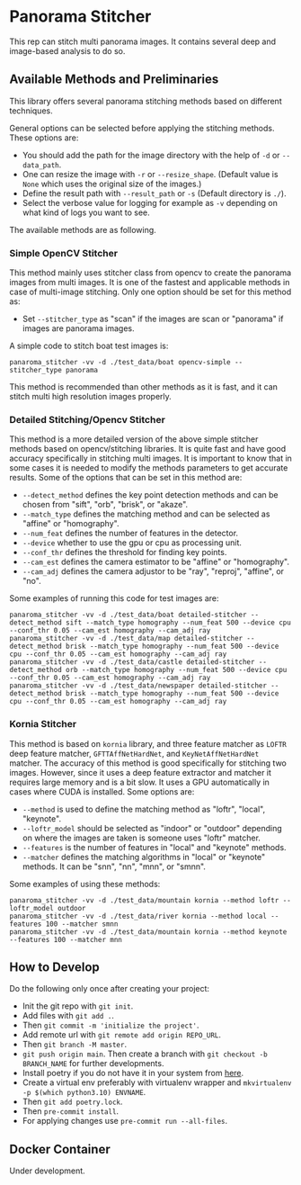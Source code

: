 # Panorama Stitcher
This rep can stitch multi panorama images. It contains several deep and image-based analysis to do so.



## Available Methods and Preliminaries
This library offers several panorama stitching methods based on different techniques.

General options can be selected before applying the stitching methods. These options are:
- You should add the path for the image directory with the help of `-d` or `--data_path`.
- One can resize the image with `-r` or `--resize_shape`. (Default value is `None` which uses the original size of the images.)
- Define the result path with `--result_path` or `-s` (Default directory is `./`).
- Select the verbose value for logging for example as `-v` depending on what kind of logs you want to see.

The available methods are as following.
### Simple OpenCV Stitcher
This method mainly uses stitcher class from opencv to create the panorama images from multi images. It is one of the fastest and applicable methods in case of multi-image stitching.
Only one option should be set for this method as:
- Set `--stitcher_type` as "scan" if the images are scan or "panorama" if images are panorama images.

A simple code to stitch boat test images is:
```shell
panaroma_stitcher -vv -d ./test_data/boat opencv-simple --stitcher_type panorama
```
This method is recommended than other methods as it is fast, and it can stitch multi high resolution images properly.

### Detailed Stitching/Opencv Stitcher
This method is a more detailed version of the above simple stitcher methods based on opencv/stitching libraries. It is quite fast and have good accuracy
specifically in stitching multi images. It is important to know that in some cases it is needed to modify the methods parameters to get accurate results.
Some of the options that can be set in this method are:
- `--detect_method` defines the key point detection methods and can be chosen from "sift", "orb", "brisk", or "akaze".
- `--match_type` defines the matching method and can be selected as "affine" or "homography".
- `--num_feat` defines the number of features in the detector.
- `--device` whether to use the gpu or cpu as processing unit.
- `--conf_thr` defines the threshold for finding key points.
- `--cam_est` defines the camera estimator to be "affine" or "homography".
- `--cam_adj` defines the camera adjustor to be "ray", "reproj", "affine", or "no".

Some examples of running this code for test images are:
```shell
panaroma_stitcher -vv -d ./test_data/boat detailed-stitcher --detect_method sift --match_type homography --num_feat 500 --device cpu --conf_thr 0.05 --cam_est homography --cam_adj ray
panaroma_stitcher -vv -d ./test_data/map detailed-stitcher --detect_method brisk --match_type homography --num_feat 500 --device cpu --conf_thr 0.05 --cam_est homography --cam_adj ray
panaroma_stitcher -vv -d ./test_data/castle detailed-stitcher --detect_method orb --match_type homography --num_feat 500 --device cpu --conf_thr 0.05 --cam_est homography --cam_adj ray
panaroma_stitcher -vv -d ./test_data/newspaper detailed-stitcher --detect_method brisk --match_type homography --num_feat 500 --device cpu --conf_thr 0.05 --cam_est homography --cam_adj ray
```

### Kornia Stitcher
This method is based on `kornia` library, and three feature matcher as `LOFTR` deep feature matcher, `GFTTAffNetHardNet`,
and `KeyNetAffNetHardNet` matcher. The accuracy of this method is good specifically for stitching two images. However, since it uses a deep feature extractor and matcher
it requires large memory and is a bit slow. It uses a GPU automatically in cases where CUDA is installed.
Some options are:
- `--method` is used to define the matching method as "loftr", "local", "keynote".
- `--loftr_model` should be selected as "indoor" or "outdoor" depending on where the images are taken is someone uses "loftr" matcher.
- `--features` is the number of features in "local" and "keynote" methods.
- `--matcher` defines the matching algorithms in "local" or "keynote" methods. It can be "snn", "nn", "mnn", or "smnn".

Some examples of using these methods:
```shell
panaroma_stitcher -vv -d ./test_data/mountain kornia --method loftr --loftr_model outdoor
panaroma_stitcher -vv -d ./test_data/river kornia --method local --features 100 --matcher smnn
panaroma_stitcher -vv -d ./test_data/mountain kornia --method keynote --features 100 --matcher mnn
```

## How to Develop
Do the following only once after creating your project:
- Init the git repo with `git init`.
- Add files with `git add .`.
- Then `git commit -m 'initialize the project'`.
- Add remote url with `git remote add origin REPO_URL`.
- Then `git branch -M master`.
- `git push origin main`.
Then create a branch with `git checkout -b BRANCH_NAME` for further developments.
- Install poetry if you do not have it in your system from [here](https://python-poetry.org/docs/#installing-with-pipx).
- Create a virtual env preferably with virtualenv wrapper and `mkvirtualenv -p $(which python3.10) ENVNAME`.
- Then `git add poetry.lock`.
- Then `pre-commit install`.
- For applying changes use `pre-commit run --all-files`.

## Docker Container
Under development.
